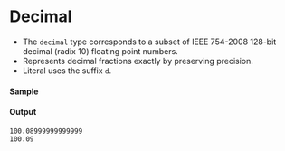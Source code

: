 # Decimal

- The `decimal` type corresponds to a subset of IEEE 754-2008 128-bit decimal (radix 10) floating point numbers.
- Represents decimal fractions exactly by preserving precision. 
- Literal uses the suffix `d`.

#### Sample

<!-- MARKDOWN-AUTO-DOCS:START (CODE:src=./../../code/decimal.bal) -->
<!-- MARKDOWN-AUTO-DOCS:END -->

#### Output
```
100.08999999999999
100.09  
```